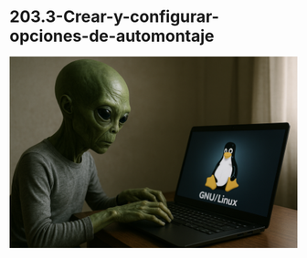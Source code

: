 # 203.3-Crear-y-configurar-opciones-de-automontaje
![LPI Logo](../../../../wallpaper/et_linux.png "Buscando al viejo hombre ")
